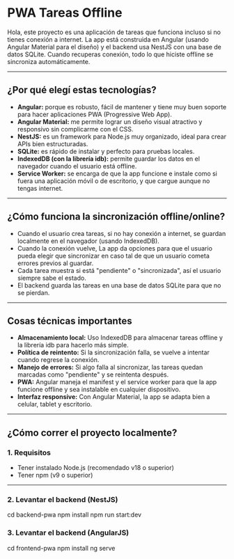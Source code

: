 # PWA Tareas Offline

Hola, este proyecto es una aplicación de tareas que funciona incluso si no tienes conexión a internet. La app está construida en Angular (usando Angular Material para el diseño) y el backend usa NestJS con una base de datos SQLite. Cuando recuperas conexión, todo lo que hiciste offline se sincroniza automáticamente.

---

## ¿Por qué elegí estas tecnologías?

- **Angular:** porque es robusto, fácil de mantener y tiene muy buen soporte para hacer aplicaciones PWA (Progressive Web App).
- **Angular Material:** me permite lograr un diseño visual atractivo y responsivo sin complicarme con el CSS.
- **NestJS:** es un framework para Node.js muy organizado, ideal para crear APIs bien estructuradas.
- **SQLite:** es rápido de instalar y perfecto para pruebas locales.
- **IndexedDB (con la librería idb):** permite guardar los datos en el navegador cuando el usuario está offline.
- **Service Worker:** se encarga de que la app funcione e instale como si fuera una aplicación móvil o de escritorio, y que cargue aunque no tengas internet.

---

## ¿Cómo funciona la sincronización offline/online?

- Cuando el usuario crea tareas, si no hay conexión a internet, se guardan localmente en el navegador (usando IndexedDB).
- Cuando la conexión vuelve, La app da opciones para que el usuario pueda elegir que sincronizar en caso tal de que un usuario cometa errores previos al guardar.
- Cada tarea muestra si está "pendiente" o "sincronizada", así el usuario siempre sabe el estado.
- El backend guarda las tareas en una base de datos SQLite para que no se pierdan.

---

## Cosas técnicas importantes

- **Almacenamiento local:** Uso IndexedDB para almacenar tareas offline y la librería idb para hacerlo más simple.
- **Política de reintento:** Si la sincronización falla, se vuelve a intentar cuando regrese la conexión.
- **Manejo de errores:** Si algo falla al sincronizar, las tareas quedan marcadas como "pendiente" y se reintenta después.  
- **PWA:** Angular maneja el manifest y el service worker para que la app funcione offline y sea instalable en cualquier dispositivo.
- **Interfaz responsive:** Con Angular Material, la app se adapta bien a celular, tablet y escritorio.

---

## ¿Cómo correr el proyecto localmente?

### 1. Requisitos
- Tener instalado Node.js (recomendado v18 o superior)
- Tener npm (v9 o superior)

---

### 2. Levantar el backend (NestJS)


cd backend-pwa
npm install
npm run start:dev

### 3. Levantar el backend (AngularJS)
cd frontend-pwa
npm install
ng serve
